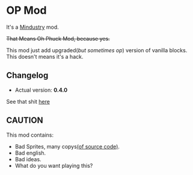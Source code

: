 # OP Mod

It's a [Mindustry](https://github.com/Anuken/Mindustry/) mod.

~~That Means Oh Phuck Mod, because yes.~~

This mod just add upgraded(_but sometimes op_) version of vanilla blocks. This doesn't means it's a hack.

## Changelog

- Actual version: **0.4.0**

See that shit [here](Changelog.md)

## CAUTION

This mod contains:

- Bad Sprites, many copys[(of source code)](https://github.com/Anuken/Mindustry/blob/master/core/assets-raw/sprites/).
- Bad english.
- Bad ideas.
- What do you want playing this?
